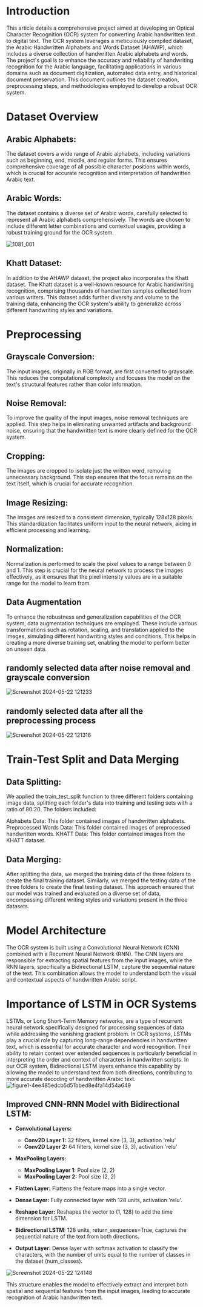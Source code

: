 # Introduction
This article details a comprehensive project aimed at developing an Optical Character Recognition (OCR) system for converting Arabic handwritten text to digital text. The OCR system leverages a meticulously compiled dataset, the Arabic Handwritten Alphabets and Words Dataset (AHAWP), which includes a diverse collection of handwritten Arabic alphabets and words. The project's goal is to enhance the accuracy and reliability of handwriting recognition for the Arabic language, facilitating applications in various domains such as document digitization, automated data entry, and historical document preservation. This document outlines the dataset creation, preprocessing steps, and methodologies employed to develop a robust OCR system.


# Dataset Overview
## Arabic Alphabets:
The dataset covers a wide range of Arabic alphabets, including variations such as beginning, end, middle, and regular forms. This ensures comprehensive coverage of all possible character positions within words, which is crucial for accurate recognition and interpretation of handwritten Arabic text.

## Arabic Words:
The dataset contains a diverse set of Arabic words, carefully selected to represent all Arabic alphabets comprehensively. The words are chosen to include different letter combinations and contextual usages, providing a robust training ground for the OCR system.

![1081_001](https://github.com/Rawan-AbdElmoneim/Rawan-AbdElmoneim/assets/142115846/289961b7-25a6-4a86-8c5e-812885398cdf)



## Khatt Dataset:
In addition to the AHAWP dataset, the project also incorporates the Khatt dataset. The Khatt dataset is a well-known resource for Arabic handwriting recognition, comprising thousands of handwritten samples collected from various writers. This dataset adds further diversity and volume to the training data, enhancing the OCR system's ability to generalize across different handwriting styles and variations.

# Preprocessing
## Grayscale Conversion:
The input images, originally in RGB format, are first converted to grayscale. This reduces the computational complexity and focuses the model on the text's structural features rather than color information.

## Noise Removal:
To improve the quality of the input images, noise removal techniques are applied. This step helps in eliminating unwanted artifacts and background noise, ensuring that the handwritten text is more clearly defined for the OCR system.

## Cropping:
The images are cropped to isolate just the written word, removing unnecessary background. This step ensures that the focus remains on the text itself, which is crucial for accurate recognition.

## Image Resizing:
The images are resized to a consistent dimension, typically 128x128 pixels. This standardization facilitates uniform input to the neural network, aiding in efficient processing and learning.

## Normalization:
Normalization is performed to scale the pixel values to a range between 0 and 1. This step is crucial for the neural network to process the images effectively, as it ensures that the pixel intensity values are in a suitable range for the model to learn from.

## Data Augmentation
To enhance the robustness and generalization capabilities of the OCR system, data augmentation techniques are employed. These include various transformations such as rotation, scaling, and translation applied to the images, simulating different handwriting styles and conditions. This helps in creating a more diverse training set, enabling the model to perform better on unseen data.

## randomly selected data after noise removal and grayscale conversion
![Screenshot 2024-05-22 121233](https://github.com/Rawan-AbdElmoneim/Rawan-AbdElmoneim/assets/142115846/155ae39a-b59b-4950-95b7-290ca58d6d4e)

## randomly selected data after all the preprocessing process
![Screenshot 2024-05-22 121316](https://github.com/Rawan-AbdElmoneim/Rawan-AbdElmoneim/assets/142115846/bd9c44c3-4d7a-4b82-836e-a6517c881477)


# Train-Test Split and Data Merging
## Data Splitting:
We applied the train_test_split function to three different folders containing image data, splitting each folder's data into training and testing sets with a ratio of 80:20. The folders included:

Alphabets Data: This folder contained images of handwritten alphabets.
Preprocessed Words Data: This folder contained images of preprocessed handwritten words.
KHATT Data: This folder contained images from the KHATT dataset.
## Data Merging:
After splitting the data, we merged the training data of the three folders to create the final training dataset. Similarly, we merged the testing data of the three folders to create the final testing dataset. This approach ensured that our model was trained and evaluated on a diverse set of data, encompassing different writing styles and variations present in the three datasets.

# Model Architecture
The OCR system is built using a Convolutional Neural Network (CNN) combined with a Recurrent Neural Network (RNN). The CNN layers are responsible for extracting spatial features from the input images, while the RNN layers, specifically a Bidirectional LSTM, capture the sequential nature of the text. This combination allows the model to understand both the visual and contextual aspects of handwritten Arabic script.

# Importance of LSTM in OCR Systems
LSTMs, or Long Short-Term Memory networks, are a type of recurrent neural network specifically designed for processing sequences of data while addressing the vanishing gradient problem. In OCR systems, LSTMs play a crucial role by capturing long-range dependencies in handwritten text, which is essential for accurate character and word recognition. Their ability to retain context over extended sequences is particularly beneficial in interpreting the order and context of characters in handwritten scripts. In our OCR system, Bidirectional LSTM layers enhance this capability by allowing the model to understand text from both directions, contributing to more accurate decoding of handwritten Arabic text.
![figure1-4ee485edcb5d51bbed8e4fa14d54a649](https://github.com/Rawan-AbdElmoneim/Rawan-AbdElmoneim/assets/142115846/9165ba05-fc4a-42bf-b961-b9d38590be0b)


## Improved CNN-RNN Model with Bidirectional LSTM:
- **Convolutional Layers:**
  - **Conv2D Layer 1:** 32 filters, kernel size (3, 3), activation 'relu'
  - **Conv2D Layer 2:** 64 filters, kernel size (3, 3), activation 'relu'

- **MaxPooling Layers:**
  - **MaxPooling Layer 1:** Pool size (2, 2)
  - **MaxPooling Layer 2:** Pool size (2, 2)

- **Flatten Layer:** Flattens the feature maps into a single vector.

- **Dense Layer:** Fully connected layer with 128 units, activation 'relu'.

- **Reshape Layer:** Reshapes the vector to (1, 128) to add the time dimension for LSTM.

- **Bidirectional LSTM:** 128 units, return_sequences=True, captures the sequential nature of the text from both directions.

- **Output Layer:** Dense layer with softmax activation to classify the characters, with the number of units equal to the number of classes in the dataset (num_classes).

![Screenshot 2024-05-22 124148](https://github.com/Rawan-AbdElmoneim/Rawan-AbdElmoneim/assets/142115846/4da356c2-7c3c-4940-8194-083e849eaeef)

This structure enables the model to effectively extract and interpret both spatial and sequential features from the input images, leading to accurate recognition of Arabic handwritten text.


